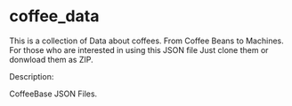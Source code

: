 # coffee_data
This is a collection of Data about coffees. From Coffee Beans to Machines. For those who are interested in using this JSON file
Just clone them or donwload them as ZIP.


Description:

CoffeeBase JSON Files. 
